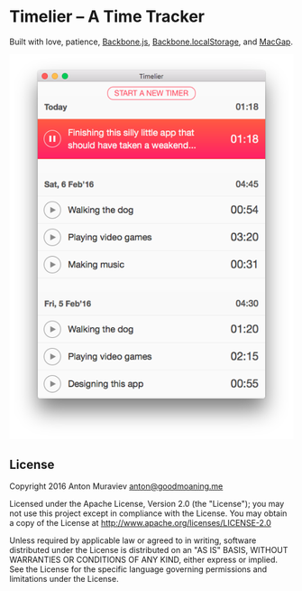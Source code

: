 # Timelier – A Time Tracker

Built with love, patience, [Backbone.js](http://backbonejs.org), [Backbone.localStorage](https://github.com/jeromegn/Backbone.localStorage), and [MacGap](https://github.com/MacGapProject/MacGap2/).

![](index.png)

## License 

Copyright 2016 Anton Muraviev <anton@goodmoaning.me>

Licensed under the Apache License, Version 2.0 (the "License"); you may not use this project except in compliance with the License. You may obtain a copy of the License at http://www.apache.org/licenses/LICENSE-2.0

Unless required by applicable law or agreed to in writing, software distributed under the License is distributed on an "AS IS" BASIS, WITHOUT WARRANTIES OR CONDITIONS OF ANY KIND, either express or implied. See the License for the specific language governing permissions and limitations under the License.